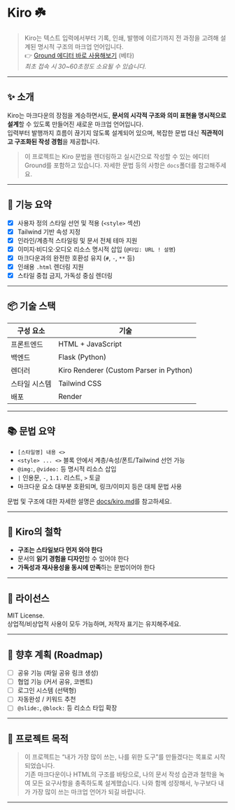 # Kiro ☘️

> Kiro는 텍스트 입력에서부터 기록, 인쇄, 발행에 이르기까지 전 과정을 고려해 설계된 명시적 구조의 마크업 언어입니다.  
> 👉 [Ground 에디터 바로 사용해보기](https://kiro.onlyoli.space) (베타)  
> *최초 접속 시 30~60초정도 소요될 수 있습니다.*

---

## ✨ 소개

Kiro는 마크다운의 장점을 계승하면서도, **문서의 시각적 구조와 의미 표현을 명시적으로 설계**할 수 있도록 만들어진 새로운 마크업 언어입니다.  
입력부터 발행까지 흐름이 끊기지 않도록 설계되어 있으며, 복잡한 문법 대신 **직관적이고 구조화된 작성 경험**을 제공합니다.

> 이 프로젝트는 Kiro 문법을 렌더링하고 실시간으로 작성할 수 있는 에디터 Ground를 포함하고 있습니다.
> 자세한 문법 등의 사항은  `docs`폴더를 참고해주세요.

---

## 🔧 기능 요약

- [x] 사용자 정의 스타일 선언 및 적용 (`<style>` 섹션)
- [x] Tailwind 기반 속성 지정
- [x] 인라인/계층적 스타일링 및 문서 전체 테마 지원
- [x] 이미지·비디오·오디오 리소스 명시적 삽입 (`@타입: URL ! 설명`)
- [x] 마크다운과의 완전한 호환성 유지 (`#`, `-`, `**` 등)
- [x] 인쇄용 `.html` 렌더링 지원
- [x] 스타일 중첩 금지, 가독성 중심 렌더링

---

## 📦 기술 스택

| 구성 요소 | 기술 |
|-----------|------|
| 프론트엔드 | HTML + JavaScript |
| 백엔드 | Flask (Python) |
| 렌더러 | Kiro Renderer (Custom Parser in Python) |
| 스타일 시스템 | Tailwind CSS |
| 배포 | Render |

---

## 📚 문법 요약

- `[스타일명] 내용 <>`  
- `<style> ... <>` 블록 안에서 계층/속성/폰트/Tailwind 선언 가능
- `@img:`, `@video:` 등 명시적 리소스 삽입
- `|` 인용문, `-`, `1.1.` 리스트, `>` 토글
- 마크다운 요소 대부분 호환되며, 링크/이미지 등은 대체 문법 사용

문법 및 구조에 대한 자세한 설명은 [docs/kiro.md]()를 참고하세요.  

---

## 🧠 Kiro의 철학

- **구조는 스타일보다 먼저 와야 한다**
- 문서의 **읽기 경험을 디자인**할 수 있어야 한다
- **가독성과 재사용성을 동시에 만족**하는 문법이어야 한다

---

## 📄 라이선스

MIT License.  
상업적/비상업적 사용이 모두 가능하며, 저작자 표기는 유지해주세요. 

---

## 🚧 향후 계획 (Roadmap)

- [ ] 공유 기능 (파일 공유 링크 생성)
- [ ] 협업 기능 (커서 공유, 코멘트)
- [ ] 로그인 시스템 (선택형)
- [ ] 자동완성 / 키워드 추천
- [ ] `@slide:`, `@block:` 등 리소스 타입 확장

---

## 🌱 프로젝트 목적

> 이 프로젝트는 “내가 가장 많이 쓰는, 나를 위한 도구”를 만들겠다는 목표로 시작되었습니다.  
> 기존 마크다운이나 HTML의 구조를 바탕으로, 나의 문서 작성 습관과 철학을 녹여 모든 요구사항을 충족하도록 설계했습니다.
> 나와 함께 성장해서, 누구보다 내가 가장 많이 쓰는 마크업 언어가 되길 바랍니다.

---
